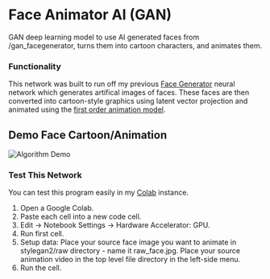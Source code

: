 # Face Animator AI (GAN)
GAN deep learning model to use AI generated faces from /gan_facegenerator, turns them into cartoon characters, and animates them.

### Functionality
This network was built to run off my previous [Face Generator](https://github.com/e-Dylan/gan_facegenerator) neural network which generates artifical images of faces.
These faces are then converted into cartoon-style graphics using latent vector projection and animated using the [first order animation model](https://github.com/AliaksandrSiarohin/first-order-model).

## Demo Face Cartoon/Animation
![Algorithm Demo](demo/face-animator-thumbnail.gif)

### Test This Network

You can test this program easily in my [Colab](https://github.com/e-Dylan/gan_cartoonizer/blob/master/gan_cartoonizer.ipynb) instance.

1. Open a Google Colab.
2. Paste each cell into a new code cell.
3. Edit -> Notebook Settings -> Hardware Accelerator: GPU.
4. Run first cell.
5. Setup data: Place your source face image you want to animate in stylegan2/raw directory - name it raw_face.jpg. Place your source animation video in the top level file directory in the left-side menu.
6. Run the cell.
